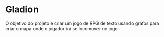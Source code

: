 # Gladion

O objetivo do projeto é criar um jogo de RPG de texto usando grafos para criar o mapa onde o jogador irá se locomover no jogo
